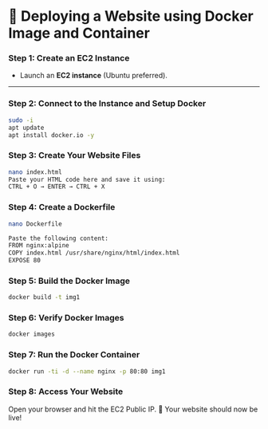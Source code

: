 # 🚀 Deploying a Website using Docker Image and Container

### **Step 1: Create an EC2 Instance**
- Launch an **EC2 instance** (Ubuntu preferred).

---

### **Step 2: Connect to the Instance and Setup Docker**
```bash
sudo -i
apt update
apt install docker.io -y

```
### Step 3: Create Your Website Files
```bash
nano index.html
Paste your HTML code here and save it using:
CTRL + O → ENTER → CTRL + X
```
### Step 4: Create a Dockerfile
```bash
nano Dockerfile

Paste the following content:
FROM nginx:alpine
COPY index.html /usr/share/nginx/html/index.html
EXPOSE 80

```
### Step 5: Build the Docker Image
```bash
docker build -t img1

```

### Step 6: Verify Docker Images
```bash
docker images
```
### Step 7: Run the Docker Container
```bash
docker run -ti -d --name nginx -p 80:80 img1
```
### Step 8: Access Your Website
Open your browser and hit the EC2 Public IP.
🎉 Your website should now be live!
